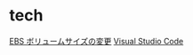 # tech
[EBS ボリュームサイズの変更](ebs-modify-volume/ebs-modify-volume.md)
[Visual Studio Code](vscode/vscode.md)
